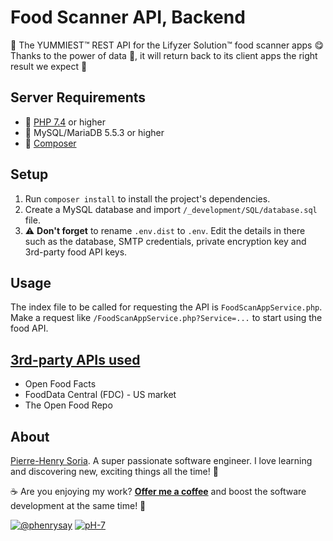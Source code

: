# Food Scanner API, Backend

🍳 The YUMMIEST™ REST API for the Lifyzer Solution™ food scanner apps 😋 Thanks to the power of data 🤖, it will return back to its client apps the right result we expect 🥥

## Server Requirements

* 🐘 [PHP 7.4](https://www.php.net/releases/7_4_0.php) or higher
* 💾 MySQL/MariaDB 5.5.3 or higher
* 🎹 [Composer](https://getcomposer.org)


## Setup

1. Run `composer install` to install the project's dependencies.
2. Create a MySQL database and import `/_development/SQL/database.sql` file.
3. ⚠️ **Don't forget** to rename `.env.dist` to `.env`. Edit the details in there such as the database, SMTP credentials, private encryption key and 3rd-party food API keys.


## Usage

The index file to be called for requesting the API is `FoodScanAppService.php`. Make a request like `/FoodScanAppService.php?Service=...` to start using the food API.


## [3rd-party APIs used](https://github.com/Lifyzer/Food-Scanner-API-Backend/issues/4)

* Open Food Facts
* FoodData Central (FDC) - US market
* The Open Food Repo


## About

[Pierre-Henry Soria](https://pierrehenry.be). A super passionate software engineer. I love learning and discovering new, exciting things all the time! 🚀

☕️ Are you enjoying my work? **[Offer me a coffee](https://ko-fi.com/phenry)** and boost the software development at the same time! 💪

[![@phenrysay][twitter-image]](https://twitter.com/phenrysay "Follow Me on Twitter") [![pH-7][github-image]](https://github.com/pH-7 "Follow me GitHub @pH-7")


<!-- GitHub's Markdown reference links -->
[twitter-image]: https://img.shields.io/badge/Twitter-1DA1F2?style=for-the-badge&logo=twitter&logoColor=white
[github-image]: https://img.shields.io/badge/GitHub-100000?style=for-the-badge&logo=github&logoColor=white
